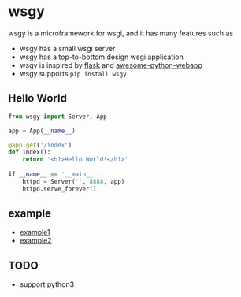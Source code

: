 # wsgy

wsgy is a microframework for wsgi, and it has many features such as

- wsgy has a small wsgi server
- wsgy has a top-to-bottom design wsgi application
- wsgy is inspired by [flask](https://github.com/pallets/flask) and [awesome-python-webapp](https://github.com/michaelliao/awesome-python-webapp)
- wsgy supports `pip install wsgy` 

## Hello World

```python
from wsgy import Server, App

app = App(__name__)

@app.get('/index')
def index():
    return '<h1>Hello World!</h1>'
    
if __name__ == '__main__':
    httpd = Server('', 8888, app)
    httpd.serve_forever()
```

## example

- [example1](https://github.com/For-Human/wsgy/blob/master/example/example1/test.py)
- [example2](https://github.com/For-Human/wsgy/blob/master/example/example2/test.py)

## TODO

- support python3